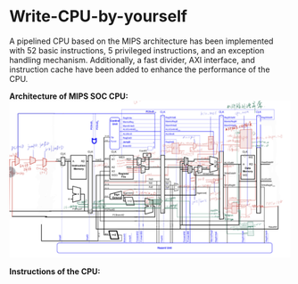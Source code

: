 # Write-CPU-by-yourself
A pipelined CPU based on the MIPS architecture has been implemented with 52 basic instructions, 5 privileged instructions, and an exception handling mechanism. Additionally, a fast divider, AXI interface, and instruction cache have been added to enhance the performance of the CPU.

**Architecture of MIPS SOC CPU:**
![image](https://github.com/ShiYue-HelloWorld/Write-CPU-by-yourself/blob/master/Architecture.png?raw=true)

**Instructions of the CPU:**

